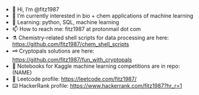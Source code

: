 - 👋 Hi, I’m @fitz1987   
- 👀 I’m currently interested in bio + chem applications of machine learning    
- 🌱 Learning: python, SQL, machine learning     
- 📫 How to reach me: fitz1987 at protonmail dot com   
- ⚗️ Chemistry-related shell scripts for data processing are here: https://github.com/fitz1987/chem_shell_scripts   
- 🗝 Cryptopals solutions are here: https://github.com/fitz1987/fun_with_cryptopals       
- 📗 Notebooks for Kaggle machine learning competitions are in repo: (NAME)     
- 🧮 Leetcode profile: https://leetcode.com/fitz1987/ 
- ⌨️ HackerRank profile: https://www.hackerrank.com/fitz1987?hr_r=1      
<!---
fitz1987/fitz1987 is a ✨ special ✨ repository because its `README.md` (this file) appears on your GitHub profile.
You can click the Preview link to take a look at your changes.
--->
